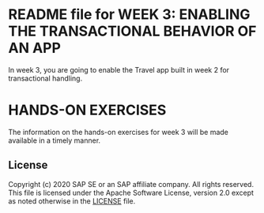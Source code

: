 # README file for WEEK 3: ENABLING THE TRANSACTIONAL BEHAVIOR OF AN APP
In week 3, you are going to enable the Travel app built in week 2 for transactional handling.    

# HANDS-ON EXERCISES
The information on the hands-on exercises for week 3 will be made available in a timely manner.

## License
Copyright (c) 2020 SAP SE or an SAP affiliate company. All rights reserved. This file is licensed under the Apache Software License, version 2.0 except as noted otherwise in the [LICENSE](LICENSES/Apache-2.0.txt) file.
